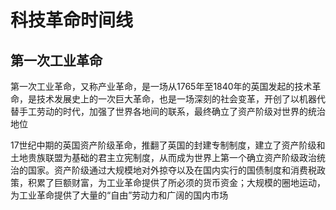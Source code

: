# 科技革命时间线

## 第一次工业革命

第一次工业革命，又称产业革命，是一场从1765年至1840年的英国发起的技术革命，是技术发展史上的一次巨大革命，也是一场深刻的社会变革，开创了以机器代替手工劳动的时代，加强了世界各地间的联系，最终确立了资产阶级对世界的统治地位

17世纪中期的英国资产阶级革命，推翻了英国的封建专制制度，建立了资产阶级和土地贵族联盟为基础的君主立宪制度，从而成为世界上第一个确立资产阶级政治统治的国家。资产阶级通过大规模地对外掠夺以及在国内实行的国债制度和消费税政策，积累了巨额财富，为工业革命提供了所必须的货币资金；大规模的圈地运动，为工业革命提供了大量的“自由”劳动力和广阔的国内市场


